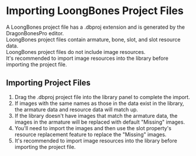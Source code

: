 # Importing LoongBones Project Files

A LoongBones project file has a .dbproj extension and is generated by the DragonBonesPro editor.
<br>LoongBones project files contain armature, bone, slot, and slot resource data.
<br>LoongBones project files do not include image resources.
<br>It's recommended to import image resources into the library before importing the project file.

## Importing Project Files
1. Drag the .dbproj project file into the library panel to complete the import.
2. If images with the same names as those in the data exist in the library, the armature data and resource data will match up.
3. If the library doesn't have images that match the armature data, the images in the armature will be replaced with default "Missing" images.
4. You'll need to import the images and then use the slot property's resource replacement feature to replace the "Missing" images.
5. It's recommended to import image resources into the library before importing the project file.